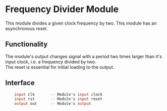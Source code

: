 # Frequency Divider Module

This module divides a given clock frequency by two.
This module has an asynchronous reset.

## Functionality
The module's output changes signal with a period two times larger than it's input clock, i.e. a frequency divided by two.  
The reset is essential for initial loading to the output.  

## Interface
```verilog
    input clk       -- Module's input clock
    input rst       -- Module's input reset
    output out      -- Module's output
```
